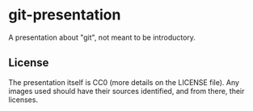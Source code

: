 # git-presentation
A presentation about "git", not meant to be introductory.

## License

The presentation itself is CC0 (more details on the LICENSE file).
Any images used should have their sources identified, and from there, their licenses.
